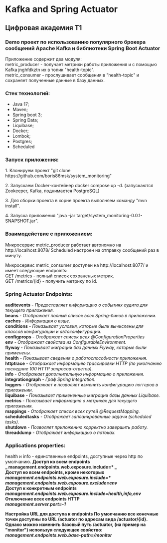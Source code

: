 # Kafka and Spring Actuator

## Цифровая академия T1
### Demo проект по использованию популярного брокера сообщений Apache Kafka и библиотеки Spring Boot Actuator

Приложение содержит два модуля:<br/> metric_producer - получает метрики работы приложения и с помощью 
Kafka jnghfdkztn их в топик "health-topic".<br/>
metric_consumer - прослушивает сообщения в "health-topic" и сохраняет полученные данные в базу данных.

### Стек технологий:

+ Java 17;
+ Maven;
+ Spring boot 3;
+ Spring Data;
+ Liquibase;
+ Docker;
+ Lombok;
+ Postgres;
+ Scheduled

### Запуск приложения:
<p>1. Клонируем проект "git clone https://github.com/boris86msk/system_monitoring"</p>
<p>2. Запускаем Docker-контейнер docker compose up -d.
(запускаются Zookeeper, Kafka, поднимается PostgreSQL)</p>
<p>3. Для сборки проекта в корне проекта выполняем команду "mvn install".</p>
<p>4. Запуска приложения "java -jar target/system_monitoring-0.0.1-SNAPSHOT.jar".</p>

### Взаимодействие с приложением:
<p>Микросервис metric_producer работает автономно на http://localhost:8078/ Scheduled настроен на отправку сообщений раз в минуту.</p> 
<p>Микросервис metric_consumer доступен на http://localhost:8077/ и имеет следующие endpoints:<br/>
GET /metrics - полный список сохраненых метрик.<br/>
GET /metrics/{id} - получить метрику по id.<br/>
</p>




### Spring Actuator Endpoints:
**auditevents** - _Предоставляет информацию о событиях
аудита для текущего приложения._<br />
**beans** -	_Отображает полный список всех
Spring-бинов в приложении._<br />
**caches** -	_Информация о кэше._<br />
**conditions** -	_Показывает условия, которые
были вычислены для классов конфигурации
и автоконфигурации._<br />
**configprops** -	_Отображает список всех
@ConfigurationProperties_<br />
**env** -	_Отображает свойства из
ConfigurableEnvironment._<br />
**flyway** -	_Показывает миграции баз данных
Flyway, которые были применены._<br />
**health** -	_Показывает сведения о работоспособности
приложения._<br />
**httptrace** -	_Отображает информацию трассировки
HTTP (по умолчанию последние 100 HTTP
запросов-ответов)._<br />
**info** -	_Отображает дополнительную информацию
о приложении._<br />
**integrationgraph** -	_Граф Spring Integration._<br />
**loggers** -	_Отображает и позволяет
изменить конфигурацию логгеров в
приложении._<br />
**liquibase** -	_Показывает примененные миграции
базы данных Liquibase._<br />
**metrics** -	_Показывает информацию о метриках
для текущего приложения._<br />
**mappings** - _Отображает список всех путей
@RequestMapping._<br />
**scheduledtasks** -	_Отображает запланированные задачи
(scheduled tasks)._<br />
**shutdown** -	_Позволяет приложению корректно
завершить работу._<br />
**threaddump** -	_Отображает информацию о потоках._<br />



### Applications properties:

health и info - единственные endpoints, доступные через http по умолчанию.
**Доступ ко всем endpoints<b>**<br />
_ management.endpoints.web.exposure.include=* _<br />
**Доступ ко всем endpoints, кроме некоторых<b>**<br />
_management.endpoints.web.exposure.include=\*_<br />
_management.endpoints.web.exposure.exclude=env_<br />
**Доступ к конкретным endpoints**<br />
_management.endpoints.web.exposure.include=health,info,env_<br />
**Отключение всех endpoints HTTP**<br />
_management.server.port=-1_<br />

**Настройка URL для доступа к endpoints**
По умолчанию все конечные точки доступны по URL /actuator по адресам вида /actuator/{id}.
Однако можно изменить базовый путь /actuator, (на пример на "monitor") используя следующее свойство:<br />
_management.endpoints.web.base-path=/monitor_


